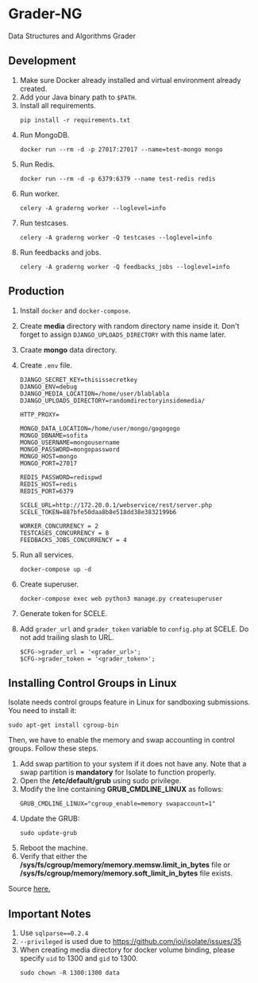 # Grader-NG

Data Structures and Algorithms Grader

## Development

1. Make sure Docker already installed and virtual environment already created.
1. Add your Java binary path to `$PATH`.
1. Install all requirements.
   ```
   pip install -r requirements.txt
   ```
1. Run MongoDB.
   ```
   docker run --rm -d -p 27017:27017 --name=test-mongo mongo
   ```
1. Run Redis.
   ```
   docker run --rm -d -p 6379:6379 --name test-redis redis
   ```
1. Run worker.
   ```
   celery -A graderng worker --loglevel=info
   ```
1. Run testcases.
   ```
   celery -A graderng worker -Q testcases --loglevel=info
   ```
1. Run feedbacks and jobs.
   ```
   celery -A graderng worker -Q feedbacks_jobs --loglevel=info
   ```

## Production

1. Install `docker` and `docker-compose`.
1. Create **media** directory with random directory name inside it. Don't forget
   to assign `DJANGO_UPLOADS_DIRECTORY` with this name later.
1. Craate **mongo** data directory.
1. Create `.env` file.

   ```
   DJANGO_SECRET_KEY=thisissecretkey
   DJANGO_ENV=debug
   DJANGO_MEDIA_LOCATION=/home/user/blablabla
   DJANGO_UPLOADS_DIRECTORY=randomdirectoryinsidemedia/

   HTTP_PROXY=

   MONGO_DATA_LOCATION=/home/user/mongo/gogogogo
   MONGO_DBNAME=sofita
   MONGO_USERNAME=mongousername
   MONGO_PASSWORD=mongopassword
   MONGO_HOST=mongo
   MONGO_PORT=27017

   REDIS_PASSWORD=redispwd
   REDIS_HOST=redis
   REDIS_PORT=6379

   SCELE_URL=http://172.20.0.1/webservice/rest/server.php
   SCELE_TOKEN=887bfe50daa8b8e518dd38e3832199b6

   WORKER_CONCURRENCY = 2
   TESTCASES_CONCURRENCY = 8
   FEEDBACKS_JOBS_CONCURRENCY = 4
   ```

1. Run all services.
   ```
   docker-compose up -d
   ```
1. Create superuser.
   ```
   docker-compose exec web python3 manage.py createsuperuser
   ```
1. Generate token for SCELE.
1. Add `grader_url` and `grader_token` variable to `config.php` at SCELE. Do not add trailing slash to URL.
   ```
   $CFG->grader_url = '<grader_url>';
   $CFG->grader_token = '<grader_token>';
   ```

## Installing Control Groups in Linux

Isolate needs control groups feature in Linux for sandboxing submissions. You need to install it:

```
sudo apt-get install cgroup-bin
```

Then, we have to enable the memory and swap accounting in control groups. Follow these steps.

1. Add swap partition to your system if it does not have any. Note that a swap partition is **mandatory** for Isolate to function properly.
1. Open the **/etc/default/grub** using sudo privilege.
1. Modify the line containing **GRUB_CMDLINE_LINUX** as follows:
   ```
   GRUB_CMDLINE_LINUX="cgroup_enable=memory swapaccount=1"
   ```
1. Update the GRUB:
   ```
   sudo update-grub
   ```
1. Reboot the machine.
1. Verify that either the **/sys/fs/cgroup/memory/memory.memsw.limit_in_bytes** file or **/sys/fs/cgroup/memory/memory.soft_limit_in_bytes** file exists.

Source [here.](https://judgels.readthedocs.io/en/latest/administrator/gabriel/setup.html#installing-control-groups-in-linux)

## Important Notes

1. Use `sqlparse==0.2.4`
1. `--privileged` is used due to https://github.com/ioi/isolate/issues/35
1. When creating media directory for docker volume binding, please specify `uid` to 1300 and `gid` to 1300.
   ```
   sudo chown -R 1300:1300 data
   ```
